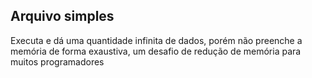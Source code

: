 ## Arquivo simples

<p> Executa e dá uma quantidade infinita de dados, porém não preenche a memória de forma exaustiva, um desafio de redução de memória para muitos programadores </p>
